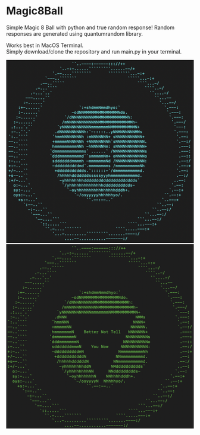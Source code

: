 # Magic8Ball

Simple Magic 8 Ball with python and true random response! Random responses are generated using quantumrandom library.


Works best in MacOS Terminal.\
Simply download/clone the repository and run main.py in your terminal.

![alt text](https://github.com/mrezanvari/Magic8Ball/blob/main/demo/img1.png)
![alt text](https://github.com/mrezanvari/Magic8Ball/blob/main/demo/img0.png)